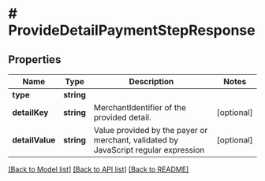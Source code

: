 # # ProvideDetailPaymentStepResponse

## Properties

Name | Type | Description | Notes
------------ | ------------- | ------------- | -------------
**type** | **string** |  | 
**detailKey** | **string** | MerchantIdentifier of the provided detail. | [optional] 
**detailValue** | **string** | Value provided by the payer or merchant, validated by JavaScript regular expression | [optional] 

[[Back to Model list]](../../README.md#documentation-for-models) [[Back to API list]](../../README.md#documentation-for-api-endpoints) [[Back to README]](../../README.md)


